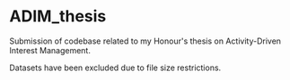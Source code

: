 # ADIM_thesis
Submission of codebase related to my Honour's thesis on Activity-Driven Interest Management.

Datasets have been excluded due to file size restrictions.